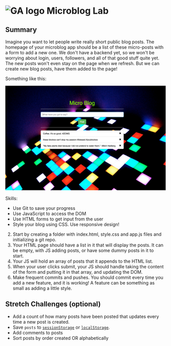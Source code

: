 # ![GA logo](https://ga-dash.s3.amazonaws.com/production/assets/logo-9f88ae6c9c3871690e33280fcf557f33.png) Microblog Lab

## Summary

Imagine you want to let people write really short public blog posts. The homepage of your microblog app should be a list of these micro-posts with a form to add a new one. We don't have a backend yet, so we won't be worrying about login, users, followers, and all of that good stuff quite yet. The new posts won't even stay on the page when we refresh. But we can create new blog posts, have them added to the page!

Something like this:

![alt tag](https://github.com/sf-wdi-22-23/Project-0-Solution/blob/master/screen_shot.png)

Skills:

- Use Git to save your progress
- Use JavaScript to access the DOM
- Use HTML forms to get input from the user
- Style your blog using CSS. Use responsive design!

2. Start by creating a folder with index.html, style.css and app.js files and initializing a git repo.
3. Your HTML page should have a list in it that will display the posts. It can be empty, with JS adding posts, or have some dummy posts in it to start.
4. Your JS will hold an array of posts that it appends to the HTML list.
5. When your user clicks submit, your JS should handle taking the content of the form and putting it in that array, and updating the DOM.
3. Make frequent commits and pushes. You should commit every time you add a new feature, and it is working! A feature can be something as small as adding a little style.

## Stretch Challenges (optional)

* Add a count of how many posts have been posted that updates every time a new post is created.
* Save `posts` to [`sessionStorage`](https://developer.mozilla.org/en-US/docs/Web/API/Window/sessionStorage) or [`localStorage`](https://developer.mozilla.org/en-US/docs/Web/API/Window/localStorage).
* Add comments to posts
* Sort posts by order created OR alphabetically
